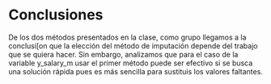 # Conclusiones

De los dos métodos presentados en la clase, como grupo llegamos a la conclusi[on que la elección del método de imputación depende del trabajo que se quiera hacer. Sin embargo, analizamos que para el caso de la variable y_salary_m usar el primer método puede ser efectivo si se busca una solución rápida pues es más sencilla para sustituis los valores faltantes.

